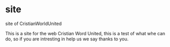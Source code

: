 site
====

site of CristianWorldUnited

This is a site for the web Cristian Word United, this is a test of what whe can do, so if you are intresting in help us we say thanks to you.
